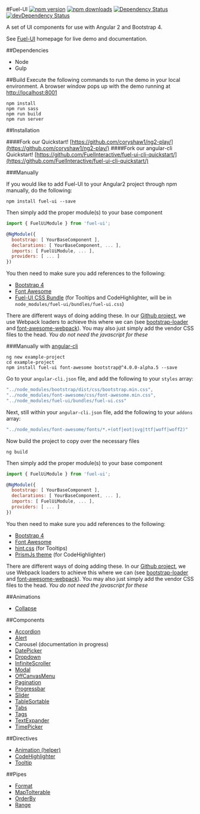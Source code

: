#Fuel-UI [![npm version](https://badge.fury.io/js/fuel-ui.svg)](https://badge.fury.io/js/fuel-ui) [![npm downloads](https://img.shields.io/npm/dm/fuel-ui.svg)](https://npmjs.org/fuel-ui) [![Dependency Status](https://david-dm.org/fuelinteractive/fuel-ui.svg)](https://david-dm.org/fuelinteractive/fuel-ui) [![devDependency Status](https://david-dm.org/fuelinteractive/fuel-ui/dev-status.svg)](https://david-dm.org/fuelinteractive/fuel-ui#info=devDependencies)

A set of UI components for use with Angular 2 and Bootstrap 4.

See [Fuel-UI](http://fuelinteractive.github.io/fuel-ui/) homepage for live demo and documentation.

##Dependencies
- Node
- Gulp

##Build
Execute the following commands to run the demo in your local environment. A browser window pops up with the demo running at [http://localhost:8001](http://localhost:8001)

```
npm install
npm run sass
npm run build
npm run server
```

##Installation

####Fork our Quickstart! [https://github.com/coryshaw1/ng2-play/](https://github.com/coryshaw1/ng2-play/)
####Fork our angular-cli Quickstart! [https://github.com/FuelInteractive/fuel-ui-cli-quickstart/](https://github.com/FuelInteractive/fuel-ui-cli-quickstart/)

###Manually

If you would like to add Fuel-UI to your Angular2 project through npm manually, do the following:

```
npm install fuel-ui --save
```

Then simply add the proper module(s) to your base component
```js
import { FuelUiModule } from 'fuel-ui';

@NgModule({
  bootstrap: [ YourBaseComponent ],
  declarations: [ YourBaseComponent, ... ],
  imports: [ FuelUiModule, ... ],
  providers: [ ... ]
})
```

You then need to make sure you add references to the following:
 * [Bootstrap 4](http://v4-alpha.getbootstrap.com/)
 * [Font Awesome](http://fontawesome.io/)
 * [Fuel-UI CSS Bundle](https://github.com/FuelInteractive/fuel-ui/) (for Tooltips and CodeHighlighter, will be in `node_modules/fuel-ui/bundles/fuel-ui.css`)
 
There are different ways of doing adding these. In our [Github project](https://github.com/FuelInteractive/fuel-ui/), we use Webpack loaders to achieve this where we can (see [bootstrap-loader](https://github.com/shakacode/bootstrap-loader) and [font-awesome-webpack](https://github.com/gowravshekar/font-awesome-webpack)). You may also just simply add the vendor CSS files to the head. *You do not need the javascript for these*

###Manually with [angular-cli](https://github.com/angular/angular-cli)

```
ng new example-project
cd example-project
npm install fuel-ui font-awesome bootstrap@^4.0.0-alpha.5 --save
```
Go to your `angular-cli.json` file, and add the following to your `styles` array:
```js
"../node_modules/bootstrap/dist/css/bootstrap.min.css",
"../node_modules/font-awesome/css/font-awesome.min.css",
"../node_modules/fuel-ui/bundles/fuel-ui.css"
```
Next, still within your `angular-cli.json` file, add the following to your `addons` array:
```js
"../node_modules/font-awesome/fonts/*.+(otf|eot|svg|ttf|woff|woff2)"
```
Now build the project to copy over the necessary files
```
ng build
```
Then simply add the proper module(s) to your base component
```js
import { FuelUiModule } from 'fuel-ui';

@NgModule({
  bootstrap: [ YourBaseComponent ],
  declarations: [ YourBaseComponent, ... ],
  imports: [ FuelUiModule, ... ],
  providers: [ ... ]
})
```

You then need to make sure you add references to the following:
 * [Bootstrap 4](http://v4-alpha.getbootstrap.com/)
 * [Font Awesome](http://fontawesome.io/)
 * [hint.css](https://github.com/chinchang/hint.css/) (for Tooltips)
 * [PrismJs theme](https://github.com/PrismJS/prism) (for CodeHighlighter)
 
There are different ways of doing adding these. In our [Github project](https://github.com/FuelInteractive/fuel-ui/), we use Webpack loaders to achieve this where we can (see [bootstrap-loader](https://github.com/shakacode/bootstrap-loader) and [font-awesome-webpack](https://github.com/gowravshekar/font-awesome-webpack)). You may also just simply add the vendor CSS files to the head. *You do not need the javascript for these*

##Animations
- [Collapse](https://github.com/FuelInteractive/fuel-ui/tree/master/src/animations/Collapse#readme)

##Components
- [Accordion](https://github.com/FuelInteractive/fuel-ui/tree/master/src/components/Accordion#readme)
- [Alert](https://github.com/FuelInteractive/fuel-ui/tree/master/src/components/Alert#readme)
- Carousel (documentation in progress)
- [DatePicker](https://github.com/FuelInteractive/fuel-ui/tree/master/src/components/DatePicker#readme)
- [Dropdown](https://github.com/FuelInteractive/fuel-ui/tree/master/src/components/Dropdown#readme)
- [InfiniteScroller](https://github.com/FuelInteractive/fuel-ui/tree/master/src/components/InfiniteScroller#readme)
- [Modal](https://github.com/FuelInteractive/fuel-ui/tree/master/src/components/Modal#readme)
- [OffCanvasMenu](https://github.com/FuelInteractive/fuel-ui/tree/master/src/components/OffCanvasMenu#readme)
- [Pagination](https://github.com/FuelInteractive/fuel-ui/tree/master/src/components/Pagination#readme)
- [Progressbar](https://github.com/FuelInteractive/fuel-ui/tree/master/src/components/Progress#readme)
- [Slider](https://github.com/FuelInteractive/fuel-ui/tree/master/src/components/Slider#readme)
- [TableSortable](https://github.com/FuelInteractive/fuel-ui/tree/master/src/components/TableSortable#readme)
- [Tabs](https://github.com/FuelInteractive/fuel-ui/tree/master/src/components/Tab#readme)
- [Tags](https://github.com/FuelInteractive/fuel-ui/tree/master/src/components/Tag#readme)
- [TextExpander](https://github.com/FuelInteractive/fuel-ui/tree/master/src/components/TextExpander#readme)
- [TimePicker](https://github.com/FuelInteractive/fuel-ui/tree/master/src/components/TimePicker#readme)

##Directives
- [Animation (helper)](https://github.com/FuelInteractive/fuel-ui/tree/master/src/directives/Animation#readme)
- [CodeHighlighter](https://github.com/FuelInteractive/fuel-ui/tree/master/src/directives/CodeHighlighter#readme)
- [Tooltip](https://github.com/FuelInteractive/fuel-ui/tree/master/src/directives/Tooltip#readme)

##Pipes
- [Format](https://github.com/FuelInteractive/fuel-ui/tree/master/src/pipes/Format#readme)
- [MapToIterable](https://github.com/FuelInteractive/fuel-ui/tree/master/src/pipes/MapToIterable#readme)
- [OrderBy](https://github.com/FuelInteractive/fuel-ui/tree/master/src/pipes/OrderBy#readme)
- [Range](https://github.com/FuelInteractive/fuel-ui/tree/master/src/pipes/Range#readme)
